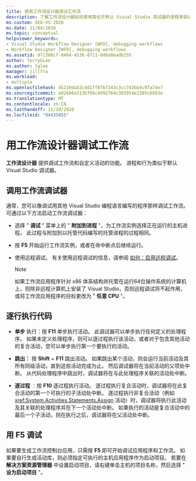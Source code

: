 ```yaml
---
title: 使用工作流设计器调试工作流
description: 了解工作流设计器如何使用类似于默认 Visual Studio 调试器的进程来调试工作流和自定义活动。
ms.custom: SEO-VS-2020
ms.date: 11/04/2016
ms.topic: conceptual
helpviewer_keywords:
- Visual Studio Workflow Designer [WFD], debugging workflows
- Workflow Designer [WFD], debugging workflows
ms.assetid: d71308cf-d464-4536-8711-0d0a8eadb255
author: TerryGLee
ms.author: tglee
manager: jillfra
ms.workload:
- multiple
ms.openlocfilehash: 45219da52cdd1ff87b7243c3cc742bb4c97a74e7
ms.sourcegitcommit: ed26b6e313b766c4d92764c303954e2385c6693e
ms.translationtype: MT
ms.contentlocale: zh-CN
ms.lasthandoff: 11/10/2020
ms.locfileid: "94435855"
---
```

# <a name="debug-workflows-with-the-workflow-designer"></a>用工作流设计器调试工作流

**工作流设计器** 提供调试工作流和自定义活动的功能。 进程和行为类似于默认 Visual Studio 调试器。

## <a name="invoke-the-workflow-debugger"></a>调用工作流调试器

通常，您可以像调试用其他 Visual Studio 编程语言编写的程序那样调试工作流。 可通过以下方法启动工作流调试器：

- 选择 " **调试** " 菜单上的 " **附加到进程** "，为工作流实例选择正在运行的主机进程。 此过程与附加到以托管代码编写的托管进程的过程相同。

- 按 **F5** 开始运行工作流实例，或者在命中断点后继续运行。

- 使用远程调试。 有关使用远程调试的信息，请参阅 [如何：启用远程调试](/previous-versions/visualstudio/visual-studio-2010/febz73k0(v=vs.100))。

   > [!NOTE]
   > 如果工作流应用程序针对 x86 体系结构并托管在运行64位操作系统的计算机上，则除非远程计算机上安装了 Visual Studio，否则远程调试将不起作用，或将工作流应用程序的目标更改为 " **任意 CPU** "。

## <a name="step-through-code"></a>逐行执行代码

- **单步** 执行：按 **F11** 单步执行活动。 此调试器可以单步执行任何定义的处理程序。 如果未定义处理程序，则可以逐过程执行该活动，或者对于包含其他活动的复合活动，您可以单步执行第一个要执行的活动。

- **跳出：** 按 **Shift** + **F11** 跳出活动。 如果跳出某个活动，则会运行当前活动及其所有同级活动，直到这些活动完成为止。 然后调试器将在当前活动的父项处中断。 从代码处理程序中跳出时，调试器将在与此处理程序关联的活动处中断。

- **逐过程** ：按 **F10** 逐过程执行活动。 逐过程执行复合活动时，调试器将在此复合活动的第一个可执行的子活动处中断。 逐过程执行非复合活动（例如 <xref:System.Activities.Statements.Assign> 活动）时，调试器将执行此活动及其关联的处理程序并在下一个活动处中断。 如果执行的活动是复合活动中的最后一个子活动，则在执行之后，调试器将在父活动处中断。

## <a name="debug-with-f5"></a>用 F5 调试

如果要生成工作流控制台应用，只需按 **F5** 即可开始调试应用程序和工作流。 如果要自行生成活动库，则必须指定可执行的主机应用程序作为启动项目。 若要在 **解决方案资源管理器** 中设置启动项目，请右键单击主机的项目名称，然后选择 " **设为启动项目** "。
